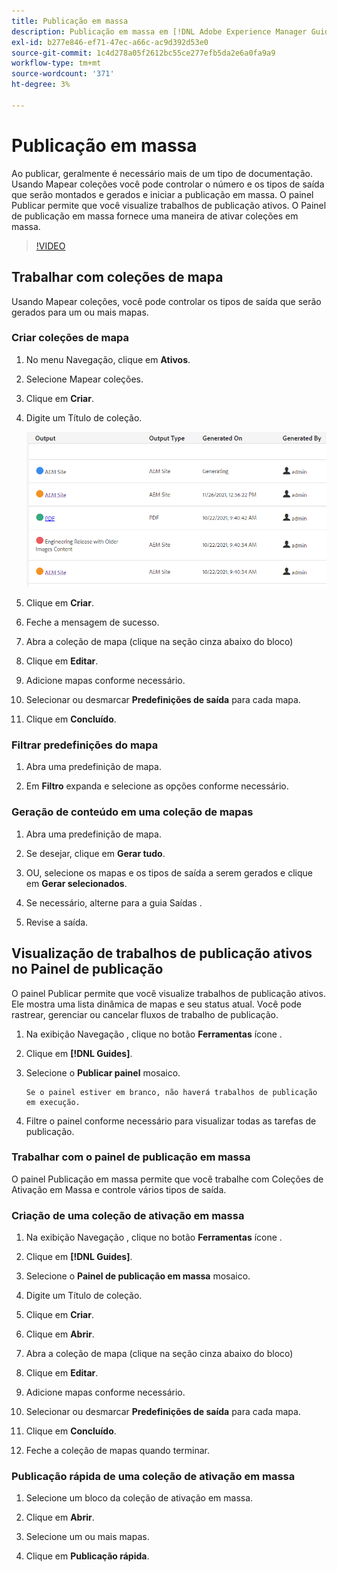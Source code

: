 ```yaml
---
title: Publicação em massa
description: Publicação em massa em [!DNL Adobe Experience Manager Guides]
exl-id: b277e846-ef71-47ec-a66c-ac9d392d53e0
source-git-commit: 1c4d278a05f2612bc55ce277efb5da2e6a0fa9a9
workflow-type: tm+mt
source-wordcount: '371'
ht-degree: 3%

---
```


# Publicação em massa

Ao publicar, geralmente é necessário mais de um tipo de documentação. Usando Mapear coleções você pode controlar o número e os tipos de saída que serão montados e gerados e iniciar a publicação em massa. O painel Publicar permite que você visualize trabalhos de publicação ativos. O Painel de publicação em massa fornece uma maneira de ativar coleções em massa.

>[!VIDEO](https://video.tv.adobe.com/v/338985?quality=12&learn=on)

## Trabalhar com coleções de mapa

Usando Mapear coleções, você pode controlar os tipos de saída que serão gerados para um ou mais mapas.

### Criar coleções de mapa

1. No menu Navegação, clique em **Ativos**.

2. Selecione Mapear coleções.

3. Clique em **Criar**.

4. Digite um Título de coleção.

   ![Coleção de mapa](images/map-collection.png)

5. Clique em **Criar**.
6. Feche a mensagem de sucesso.

7. Abra a coleção de mapa (clique na seção cinza abaixo do bloco)

8. Clique em **Editar**.

9. Adicione mapas conforme necessário.

10. Selecionar ou desmarcar **Predefinições de saída** para cada mapa.

11. Clique em **Concluído**.

### Filtrar predefinições do mapa

1. Abra uma predefinição de mapa.

2. Em **Filtro** expanda e selecione as opções conforme necessário.

### Geração de conteúdo em uma coleção de mapas

1. Abra uma predefinição de mapa.

2. Se desejar, clique em **Gerar tudo**.

3. OU, selecione os mapas e os tipos de saída a serem gerados e clique em **Gerar selecionados**.

4. Se necessário, alterne para a guia Saídas .

5. Revise a saída.

## Visualização de trabalhos de publicação ativos no Painel de publicação

O painel Publicar permite que você visualize trabalhos de publicação ativos. Ele mostra uma lista dinâmica de mapas e seu status atual. Você pode rastrear, gerenciar ou cancelar fluxos de trabalho de publicação.

1. Na exibição Navegação , clique no botão **Ferramentas** ícone .

2. Clique em **[!DNL Guides]**.

3. Selecione o **Publicar painel** mosaico.

       Se o painel estiver em branco, não haverá trabalhos de publicação em execução.
       
   
4. Filtre o painel conforme necessário para visualizar todas as tarefas de publicação.

### Trabalhar com o painel de publicação em massa

O painel Publicação em massa permite que você trabalhe com Coleções de Ativação em Massa e controle vários tipos de saída.

### Criação de uma coleção de ativação em massa

1. Na exibição Navegação , clique no botão **Ferramentas** ícone .

2. Clique em **[!DNL Guides]**.

3. Selecione o **Painel de publicação em massa** mosaico.

4. Digite um Título de coleção.

5. Clique em **Criar**.

6. Clique em **Abrir**.

7. Abra a coleção de mapa (clique na seção cinza abaixo do bloco)

8. Clique em **Editar**.

9. Adicione mapas conforme necessário.

10. Selecionar ou desmarcar **Predefinições de saída** para cada mapa.

11. Clique em **Concluído**.

12. Feche a coleção de mapas quando terminar.

### Publicação rápida de uma coleção de ativação em massa

1. Selecione um bloco da coleção de ativação em massa.

2. Clique em **Abrir**.

3. Selecione um ou mais mapas.

4. Clique em **Publicação rápida**.
